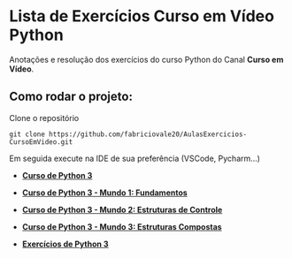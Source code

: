 # Lista de Exercícios Curso em Vídeo **Python**

Anotações e resolução dos exercícios do curso Python do Canal **Curso em Vídeo**.

## Como rodar o projeto:
Clone o repositório
```
git clone https://github.com/fabriciovale20/AulasExercicios-CursoEmVideo.git
```

Em seguida execute na IDE de sua preferência (VSCode, Pycharm...)

* **[Curso de Python 3](https://www.youtube.com/channel/UCrWvhVmt0Qac3HgsjQK62FQ)**


* **[Curso de Python 3 - Mundo 1: Fundamentos](https://www.youtube.com/watch?v=S9uPNppGsGo&list=PLHz_AreHm4dlKP6QQCekuIPky1CiwmdI6)**


* **[Curso de Python 3 - Mundo 2: Estruturas de Controle](https://www.youtube.com/watch?v=nJkVHusJp6E&list=PLHz_AreHm4dk_nZHmxxf_J0WRAqy5Czye)**


* **[Curso de Python 3 - Mundo 3: Estruturas Compostas](https://www.youtube.com/watch?v=0LB3FSfjvao&list=PLHz_AreHm4dksnH2jVTIVNviIMBVYyFnH)**


* **[Exercícios de Python 3](https://www.youtube.com/watch?v=nIHq1MtJaKs&list=PLHz_AreHm4dm6wYOIW20Nyg12TAjmMGT-)**
